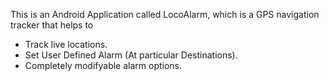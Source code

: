 This is an Android Application called LocoAlarm, which is a GPS navigation tracker that helps to
  - Track live locations.
  - Set User Defined Alarm (At particular Destinations).
  - Completely modifyable alarm options.
